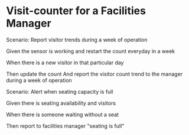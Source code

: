 # Visit-counter for a Facilities Manager

Scenario: Report visitor trends during a week of operation

  Given the sensor is working and restart the count everyday in a week
  
  When there is a new visitor in that particular day
  
  Then update the count
  And report the visitor count trend to the manager during a week of operation
  
Scenario: Alert when seating capacity is full

  Given there is seating availability and visitors
  
  When there is someone waiting without a seat
  
  Then report to facilities manager "seating is full"
